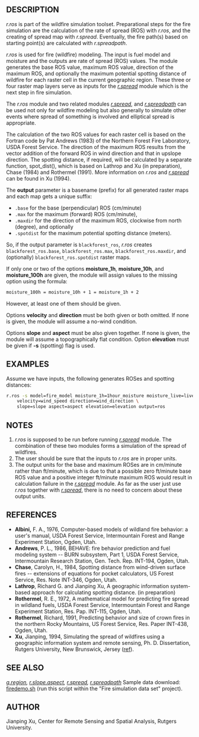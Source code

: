 ## DESCRIPTION

*r.ros* is part of the wildfire simulation toolset. Preparational steps
for the fire simulation are the calculation of the rate of spread (ROS)
with *r.ros*, and the creating of spread map with *r.spread*.
Eventually, the fire path(s) based on starting point(s) are calculated
with *r.spreadpath*.

*r.ros* is used for fire (wildfire) modeling. The input is fuel model
and moisture and the outputs are rate of spread (ROS) values. The module
generates the base ROS value, maximum ROS value, direction of the
maximum ROS, and optionally the maximum potential spotting distance of
wildfire for each raster cell in the current geographic region. These
three or four raster map layers serve as inputs for the
*[r.spread](r.spread.md)* module which is the next step in fire
simulation.

The *r.ros* module and two related modules *[r.spread](r.spread.md)*,
and *[r.spreadpath](r.spreadpath.md)* can be used not only for wildfire
modeling but also generally to simulate other events where spread of
something is involved and elliptical spread is appropriate.

The calculation of the two ROS values for each raster cell is based on
the Fortran code by Pat Andrews (1983) of the Northern Forest Fire
Laboratory, USDA Forest Service. The direction of the maximum ROS
results from the vector addition of the forward ROS in wind direction
and that in upslope direction. The spotting distance, if required, will
be calculated by a separate function, spot_dist(), which is based on
Lathrop and Xu (in preparation), Chase (1984) and Rothermel (1991). More
information on *r.ros* and *[r.spread](r.spread.md)* can be found in Xu
(1994).

The **output** parameter is a basename (prefix) for all generated raster
maps and each map gets a unique suffix:

- `.base` for the base (perpendicular) ROS (cm/minute)
- `.max` for the maximum (forward) ROS (cm/minute),
- `.maxdir` for the direction of the maximum ROS, clockwise from north
  (degree), and optionally
- `.spotdist` for the maximum potential spotting distance (meters).

So, if the output parameter is `blackforest_ros`, *r.ros* creates
`blackforest_ros.base`, `blackforest_ros.max`, `blackforest_ros.maxdir`,
and (optionally) `blackforest_ros.spotdist` raster maps.

If only one or two of the options **moisture_1h**, **moisture_10h**, and
**moisture_100h** are given, the module will assign values to the
missing option using the formula:

```sh
moisture_100h = moisture_10h + 1 = moisture_1h + 2
```

However, at least one of them should be given.

Options **velocity** and **direction** must be both given or both
omitted. If none is given, the module will assume a no-wind condition.

Options **slope** and **aspect** must be also given together. If none is
given, the module will assume a topographically flat condition. Option
**elevation** must be given if **-s** (spotting) flag is used.

## EXAMPLES

Assume we have inputs, the following generates ROSes and spotting
distances:

```sh
r.ros -s model=fire_model moisture_1h=1hour_moisture moisture_live=live_moisture \
    velocity=wind_speed direction=wind_direction \
    slope=slope aspect=aspect elevation=elevation output=ros
```

## NOTES

1.  *r.ros* is supposed to be run before running
    *[r.spread](r.spread.md)* module. The combination of these two
    modules forms a simulation of the spread of wildfires.
2.  The user should be sure that the inputs to *r.ros* are in proper
    units.
3.  The output units for the base and maximum ROSes are in cm/minute
    rather than ft/minute, which is due to that a possible zero
    ft/minute base ROS value and a positive integer ft/minute maximum
    ROS would result in calculation failure in the
    *[r.spread](r.spread.md)* module. As far as the user just use
    *r.ros* together with *[r.spread](r.spread.md)*, there is no need to
    concern about these output units.

## REFERENCES

- **Albini,** F. A., 1976, Computer-based models of wildland fire
  behavior: a user's manual, USDA Forest Service, Intermountain Forest
  and Range Experiment Station, Ogden, Utah.
- **Andrews**, P. L., 1986, BEHAVE: fire behavior prediction and fuel
  modeling system -- BURN subsystem, Part 1, USDA Forest Service,
  Intermountain Research Station, Gen. Tech. Rep. INT-194, Ogden, Utah.
- **Chase**, Carolyn, H., 1984, Spotting distance from wind-driven
  surface fires -- extensions of equations for pocket calculators, US
  Forest Service, Res. Note INT-346, Ogden, Utah.
- **Lathrop**, Richard G. and Jianping Xu, A geographic information
  system-based approach for calculating spotting distance. (in
  preparation)
- **Rothermel**, R. E., 1972, A mathematical model for predicting fire
  spread in wildland fuels, USDA Forest Service, Intermountain Forest
  and Range Experiment Station, Res. Pap. INT-115, Ogden, Utah.
- **Rothermel**, Richard, 1991, Predicting behavior and size of crown
  fires in the northern Rocky Mountains, US Forest Service, Res. Paper
  INT-438, Ogden, Utah.
- **Xu**, Jianping, 1994, Simulating the spread of wildfires using a
  geographic information system and remote sensing, Ph. D. Dissertation,
  Rutgers University, New Brunswick, Jersey
  ([ref](https://dl.acm.org/citation.cfm?id=921466)).

## SEE ALSO

*[g.region](g.region.md), [r.slope.aspect](r.slope.aspect.md),
[r.spread](r.spread.md), [r.spreadpath](r.spreadpath.md)* Sample data
download:
[firedemo.sh](https://grass.osgeo.org/sampledata/firedemo_grass7.sh)
(run this script within the "Fire simulation data set" project).

## AUTHOR

Jianping Xu, Center for Remote Sensing and Spatial Analysis, Rutgers
University.

